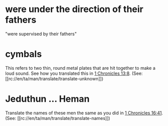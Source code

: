 # were under the direction of their fathers

"were supervised by their fathers"

# cymbals

This refers to two thin, round metal plates that are hit together to make a loud sound. See how you translated this in [1 Chronicles 13:8](../13/08.md). (See: [[rc://en/ta/man/translate/translate-unknown]])

# Jeduthun ... Heman

Translate the names of these men the same as you did in [1 Chronicles 16:41](../16/41.md). (See: [[rc://en/ta/man/translate/translate-names]])

